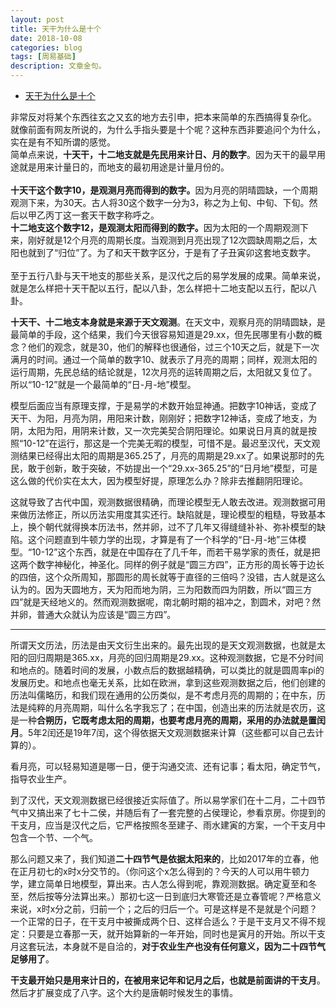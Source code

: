 ```yaml
---
layout: post
title: 天干为什么是十个
date: 2018-10-08
categories: blog
tags: [周易基础]
description: 文章金句。
---
```


- [天干为什么是十个](https://www.zhihu.com/question/23519657/answer/91499827)

非常反对将某个东西往玄之又玄的地方去引申，把本来简单的东西搞得复杂化。<br>就像前面有网友所说的，为什么手指头要是十个呢？这种东西非要追问个为什么，实在是有不知所谓的感觉。<br>简单点来说，<b>十天干，十二地支就是先民用来计日、月的数字</b>。因为天干的最早用途就是用来计量日的，而地支的最初用途是计量月份的。<br><br><b>十天干这个数字10，是观测月亮而得到的数字。</b>因为月亮的阴晴圆缺，一个周期观测下来，为30天。古人将30这个数字一分为3，称之为上旬、中旬、下旬。然后以甲乙丙丁这一套天干数字称呼之。<br><b>十二地支这个数字12，是观测太阳而得到的数字。</b>因为太阳的一个周期观测下来，刚好就是12个月亮的周期长度。当观测到月亮出现了12次圆缺周期之后，太阳也就到了“归位”了。为了和天干数字区分，于是有了子丑寅卯这套地支数字。<br><br>至于五行八卦与天干地支的那些关系，是汉代之后的易学发展的成果。简单来说，就是怎么样把十天干配以五行，配以八卦，怎么样把十二地支配以五行，配以八卦。


**十天干、十二地支本身就是来源于天文观测**。在天文中，观察月亮的阴晴圆缺，是最简单的手段，这个结果，我们今天很容易知道是29.xx，但先民哪里有小数的概念？他们的观念，就是30，他们的解释也很通俗，过三个10天之后，就是下一次满月的时间。通过一个简单的数字10、就表示了月亮的周期；同样，观测太阳的运行周期，先民总结的结论就是，12次月亮的运转周期之后，太阳就又复位了。所以“10-12”就是一个最简单的“日-月-地”模型。


模型后面应当有原理支撑，于是易学的术数开始显神通。把数字10神话，变成了天干、为阳，月亮为阴，用阳来计数，刚刚好；把数字12神话，变成了地支，为阴，太阳为阳，用阴来计数，又一次完美契合阴阳理论。如果说日月真的就是按照“10-12”在运行，那这是一个完美无暇的模型，可惜不是。最迟至汉代，天文观测结果已经得出太阳的周期是365.25了，月亮的周期是29.xx了。如果说那时的先民，敢于创新，敢于突破，不妨提出一个“29.xx-365.25”的“日月地”模型，可是这么做的代价实在太大，因为模型好提，原理怎么办？除非去推翻阴阳理论。


这就导致了古代中国，观测数据很精确，而理论模型无人敢去改进。观测数据可用来做历法修正，所以历法实用度其实还行。缺陷就是，理论模型的粗糙，导致基本上，换个朝代就得换本历法书，然并卵，过不了几年又得缝缝补补、弥补模型的缺陷。这个问题直到牛顿力学的出现，才算是有了一个科学的“日-月-地”三体模型。“10-12”这个东西，就是在中国存在了几千年，而若干易学家的责任，就是把这两个数字神秘化，神圣化。同样的例子就是“圆三方四”，正方形的周长等于边长的四倍，这个众所周知，那圆形的周长就等于直径的三倍吗？没错，古人就是这么认为的。因为天圆地方，天为阳而地为阴，三为阳数而四为阴数，所以“圆三方四”就是天经地义的。然而观测数据呢，南北朝时期的祖冲之，割圆术，对吧？然并卵，普通大众就认为应该是“圆三方四”。

----

所谓天文历法，历法是由天文衍生出来的。最先出现的是天文观测数据，也就是太阳的回归周期是365.xx，月亮的回归周期是29.xx。这种观测数据，它是不分时间和地点的。随着时间的发展，小数点后的数据越精确，可以类比的就是圆周率pi的发展历史。和地点也毫无关系，比如在欧洲，拿到这些观测数据之后，他们创建的历法叫儒略历，和我们现在通用的公历类似，是不考虑月亮的周期的；在中东，历法是纯粹的月亮周期，叫什么名字我忘了；在中国，创造出来的历法就是农历，这是一种**合朔历，它既考虑太阳的周期，也要考虑月亮的周期，采用的办法就是置闰月**。5年2闰还是19年7闰，这个得依据天文观测数据来计算（这些都可以自己去计算的）。


看月亮，可以轻易知道是哪一日，便于沟通交流、还有记事；看太阳，确定节气，指导农业生产。


到了汉代，天文观测数据已经很接近实际值了。所以易学家们在十二月，二十四节气中又搞出来了七十二侯，并随后有了一套完整的占侯理论，参看京房。你提到的干支月，应当是汉代之后，它严格按照冬至建子、雨水建寅的方案，一个干支月中包含一个节、一个气。


那么问题又来了，我们知道**二十四节气是依据太阳来的**，比如2017年的立春，他在正月初七的x时x分交节的。（你问这个x怎么得到的？今天的人可以用牛顿力学，建立简单日地模型，算出来。古人怎么得到呢，靠观测数据。确定夏至和冬至，然后按等分法算出来。）那初七这一日到底归大寒管还是立春管呢？严格意义来说，x时x分之前，归前一个；之后的归后一个。可是这样是不是就是个问题？一个正常的日子，在干支月中被撕成两个日、这样合适么？于是干支月又不得不规定：只要是立春那一天，就开始算新的一年开始，同时也是寅月的开始。所以干支月这套玩法，本身就不是自洽的，**对于农业生产也没有任何意义，因为二十四节气足够用了**。


**干支最开始只是用来计日的，在被用来记年和记月之后，也就是前面讲的干支月**。然后才扩展变成了八字。这个大约是唐朝时候发生的事情。

